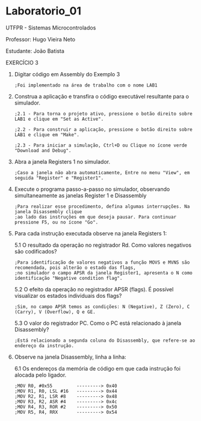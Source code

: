 # Laboratorio_01
UTFPR - Sistemas Microcontrolados

Professor: Hugo Vieira Neto

Estudante: João Batista


EXERCÍCIO 3

1. Digitar código em Assembly do Exemplo 3
 
       ;Foi implementado na área de trabalho com o nome LAB1
   

2. Construa a aplicação e transfira o código executável resultante para o simulador.
   
       ;2.1 - Para torna o projeto ativo, pressione o botão direito sobre LAB1 e clique em "Set as Active".
   
       ;2.2 - Para construir a aplicação, pressione o botão direito sobre LAB1 e clique em "Make".
   
       ;2.3 - Para iniciar a simulação, Ctrl+D ou Clique no ícone verde "Download and Debug".
   

3. Abra a janela Registers 1 no simulador.

       ;Caso a janela não abra automaticamente, Entre no menu "View", em seguida "Register" e "Register1".


4. Execute o programa passo-a-passo no simulador, observando simultaneamente as janelas Register 1 e Disassembly

       ;Para realizar esse procedimento, defina algumas interrupções. Na janela Disassembly clique 
       ;ao lado das instruções em que deseja pausar. Para continuar pressione F5, ou no ícone "Go".
   
   
5. Para cada instrução executada observe na janela Registers 1:
   
   5.1 O resultado da operação no registrador Rd. Como valores negativos são codificados?

       ;Para identificação de valores negativos a função MOVS e MVNS são recomendada, pois alterão o estado das flags,
       ;no simulador o campo APSR da janela Register1, apresenta o N como identificação "Negative condition flag".
       
   5.2 O efeito da operação no registrador APSR (flags). É possível visualizar os estados individuais dos flags?
     
       ;Sim, no campo APSR temos as condições: N (Negative), Z (Zero), C (Carry), V (Overflow), Q e GE.
       
   5.3 O valor do registrador PC. Como o PC está relacionado à janela Disassembly?

       ;Está relacionado a segunda coluna do Disassembly, que refere-se ao endereço da instrução.

6. Observe na janela Disassembly, linha a linha:

   6.1 Os endereços da memória de código em que cada instrução foi alocada pelo ligador.
   
       ;MOV R0, #0x55         ---------> 0x40
       ;MOV R1, R0, LSL #16   ---------> 0x44
       ;MOV R2, R1, LSR #8    ---------> 0x48
       ;MOV R3, R2, ASR #4    ---------> 0x4c
       ;MOV R4, R3, ROR #2    ---------> 0x50
       ;MOV R5, R4, RRX       ---------> 0x54






